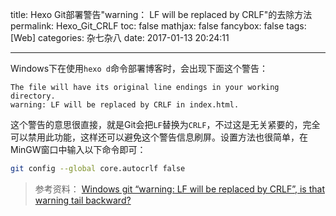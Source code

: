 title: Hexo Git部署警告"warning： LF will be replaced by CRLF"的去除方法
permalink: Hexo_Git_CRLF
toc: false
mathjax: false
fancybox: false
tags: [Web]
categories: 杂七杂八
date: 2017-01-13 20:24:11

---

Windows下在使用`hexo d`命令部署博客时，会出现下面这个警告：

```no-highlight
The file will have its original line endings in your working directory.
warning: LF will be replaced by CRLF in index.html.
```

这个警告的意思很直接，就是Git会把`LF`替换为`CRLF`，不过这是无关紧要的，完全可以禁用此功能，这样还可以避免这个警告信息刷屏。设置方法也很简单，在MinGW窗口中输入以下命令即可：

```bash
git config --global core.autocrlf false
```

> 参考资料：
> [Windows git “warning: LF will be replaced by CRLF”, is that warning tail backward?](http://stackoverflow.com/questions/17628305/windows-git-warning-lf-will-be-replaced-by-crlf-is-that-warning-tail-backwar)